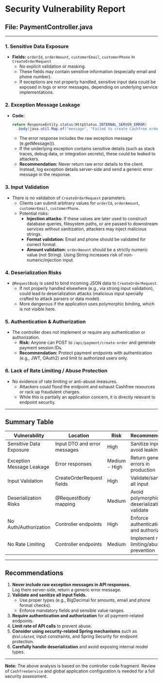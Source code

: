 # Security Vulnerability Report

## File: PaymentController.java

---

### 1. **Sensitive Data Exposure**
- **Fields:** `orderId`, `orderAmount`, `customerEmail`, `customerPhone` in `CreateOrderRequest`
    - No explicit validation or masking.
    - These fields may contain sensitive information (especially email and phone number).
    - If exceptions are not properly handled, sensitive input data could be exposed in logs or error messages, depending on underlying service implementations.

### 2. **Exception Message Leakage**
- **Code:**  
  ```java
  return ResponseEntity.status(HttpStatus.INTERNAL_SERVER_ERROR)
    .body(java.util.Map.of("message", "Failed to create Cashfree order: " + e.getMessage()));
  ```
    - The error response includes the raw exception message (e.getMessage()).  
    - If the underlying exception contains sensitive details (such as stack traces, debug data, or integration secrets), these could be leaked to attackers.
    - **Recommendation:** Never return raw error details to the client. Instead, log exception details server-side and send a generic error message in the response.

### 3. **Input Validation**
- There is no validation of `CreateOrderRequest` parameters.
    - Clients can submit arbitrary values for `orderId`, `orderAmount`, `customerEmail`, `customerPhone`.
    - Potential risks:
        - **Injection attacks:** If these values are later used to construct database queries, filesystem paths, or are passed to downstream services without sanitization, attackers may inject malicious strings.
        - **Format validation:** Email and phone should be validated for correct format.
        - **Amount validation:** `orderAmount` should be a strictly numeric value (not String). Using String increases risk of non-numeric/injection input.

### 4. **Deserialization Risks**
- `@RequestBody` is used to bind incoming JSON data to `CreateOrderRequest`.
    - If not properly handled elsewhere (e.g., via strong input validation), could lead to deserialization attacks (malicious input specially crafted to attack parsers or data model).
    - More dangerous if the application uses polymorphic binding, which is not visible here.

### 5. **Authentication & Authorization**
- The controller does not implement or require any authentication or authorization.
    - **Risk:** Anyone can POST to `/api/payment/create-order` and generate payment session IDs.
    - **Recommendation:** Protect payment endpoints with authentication (e.g., JWT, OAuth2) and limit to authorized users only.

### 6. **Lack of Rate Limiting / Abuse Protection**
- No evidence of rate limiting or anti-abuse measures.
    - Attackers could flood the endpoint and exhaust Cashfree resources or rack up fraudulent charges.
    - While this is partially an application concern, it is directly relevant to endpoint security.

---

## Summary Table

| Vulnerability              | Location                          | Risk                    | Recommendation                               |
|----------------------------|-----------------------------------|-------------------------|----------------------------------------------|
| Sensitive Data Exposure    | Input DTO and error messages      | High                    | Sanitize inputs, avoid leaking PII           |
| Exception Message Leakage  | Error responses                   | Medium - High           | Return generic errors in production          |
| Input Validation           | CreateOrderRequest fields         | High                    | Validate/sanitize all input                  |
| Deserialization Risks      | @RequestBody mapping              | Medium                  | Avoid polymorphic deserialization, validate  |
| No Auth/Authorization      | Controller endpoints              | High                    | Enforce authentication and authorization     |
| No Rate Limiting           | Controller endpoints              | Medium                  | Implement rate limiting/abuse prevention     |

---

## Recommendations

1. **Never include raw exception messages in API responses.**  
   Log them server-side, return a generic error message.
2. **Validate and sanitize all input fields.**  
   - Use proper types (e.g., BigDecimal for amounts, email and phone format checks).
   - Enforce mandatory fields and sensible value ranges.
3. **Require authentication and authorization** for all payment-related endpoints.
4. **Limit rate of API calls** to prevent abuse.
5. **Consider using security-related Spring mechanisms** such as `@Validated`, input constraints, and Spring Security for endpoint protection.
6. **Carefully handle deserialization** and avoid exposing internal model types.

---

**Note:** The above analysis is based on the controller code fragment. Review of `CashfreeService` and global application configuration is needed for a full security assessment.